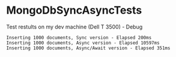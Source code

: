 # MongoDbSyncAsyncTests

Test restults on my dev machine (Dell T 3500) - Debug

    Inserting 1000 documents, Sync version - Elapsed 200ms
    Inserting 1000 documents, Async version - Elapsed 10597ms
    Inserting 1000 documents, Async/Await version - Elapsed 351ms
    
